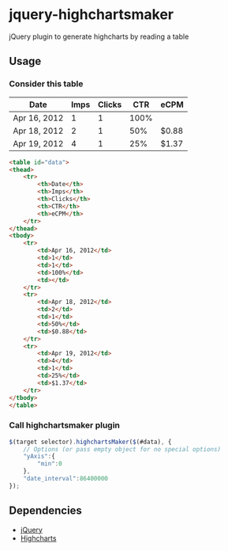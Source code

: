 # jquery-highchartsmaker
jQuery plugin to generate highcharts by reading a table

## Usage

### Consider this table

Date | Imps | Clicks | CTR | eCPM
--- | --- | --- | --- | ---
Apr 16, 2012 | 1 | 1 | 100% |  
Apr 18, 2012 | 2 | 1 | 50% | $0.88
Apr 19, 2012 | 4 | 1 | 25% | $1.37

```html
<table id="data">
<thead>
    <tr>
        <th>Date</th>
        <th>Imps</th>
        <th>Clicks</th>
        <th>CTR</th>
        <th>eCPM</th>
    </tr>
</thead>
<tbody>
    <tr>
        <td>Apr 16, 2012</td>
        <td>1</td>
        <td>1</td>
        <td>100%</td>
        <td></td>
    </tr>
    <tr>
        <td>Apr 18, 2012</td>
        <td>2</td>
        <td>1</td>
        <td>50%</td>
        <td>$0.88</td>
    </tr>
    <tr>
        <td>Apr 19, 2012</td>
        <td>4</td>
        <td>1</td>
        <td>25%</td>
        <td>$1.37</td>
    </tr>
</tbody>
</table>
```

### Call highchartsmaker plugin
```javascript
$(target selector).highchartsMaker($(#data), {
    // Options (or pass empty object for no special options)
    "yAxis":{
        "min":0
    },
    "date_interval":86400000
});
```

## Dependencies
* [jQuery](https://jquery.com/)
* [Highcharts](http://www.highcharts.com/)
